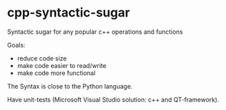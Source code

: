 ﻿# cpp-syntactic-sugar

Syntactic sugar for any popular c++ operations and functions

Goals:
* reduce code size
* make code easier to read/write
* make code more functional

The Syntax is close to the Python language.

Have unit-tests (Microsoft Visual Studio solution: c++ and QT-framework).
